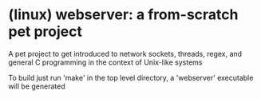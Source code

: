 # (linux) webserver: a from-scratch pet project

A pet project to get introduced to network sockets, threads, regex, and general C programming in the context of Unix-like systems

To build just run 'make' in the top level directory, a 'webserver' executable will be generated
